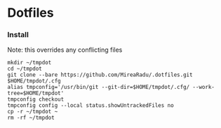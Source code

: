# Dotfiles

### Install

Note: this overrides any conflicting files

```
mkdir ~/tmpdot
cd ~/tmpdot
git clone --bare https://github.com/MireaRadu/.dotfiles.git $HOME/tmpdot/.cfg
alias tmpconfig='/usr/bin/git --git-dir=$HOME/tmpdot/.cfg/ --work-tree=$HOME/tmpdot'
tmpconfig checkout
tmpconfig config --local status.showUntrackedFiles no
cp -r ~/tmpdot ~
rm -rf ~/tmpdot
```
